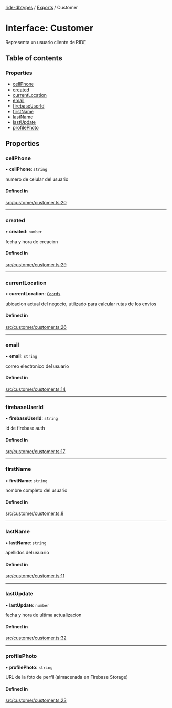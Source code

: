 [ride-dbtypes](../README.md) / [Exports](../modules.md) / Customer

# Interface: Customer

Representa un usuario cliente de RIDE

## Table of contents

### Properties

- [cellPhone](Customer.md#cellphone)
- [created](Customer.md#created)
- [currentLocation](Customer.md#currentlocation)
- [email](Customer.md#email)
- [firebaseUserId](Customer.md#firebaseuserid)
- [firstName](Customer.md#firstname)
- [lastName](Customer.md#lastname)
- [lastUpdate](Customer.md#lastupdate)
- [profilePhoto](Customer.md#profilephoto)

## Properties

### cellPhone

• **cellPhone**: `string`

numero de celular del usuario

#### Defined in

[src/customer/customer.ts:20](https://github.com/gatitolabs/ride-dbtypes/blob/c046978/src/customer/customer.ts#L20)

___

### created

• **created**: `number`

fecha y hora de creacion

#### Defined in

[src/customer/customer.ts:29](https://github.com/gatitolabs/ride-dbtypes/blob/c046978/src/customer/customer.ts#L29)

___

### currentLocation

• **currentLocation**: [`Coords`](Coords.md)

ubicacion actual del negocio, utilizado para calcular rutas de los envios

#### Defined in

[src/customer/customer.ts:26](https://github.com/gatitolabs/ride-dbtypes/blob/c046978/src/customer/customer.ts#L26)

___

### email

• **email**: `string`

correo electronico del usuario

#### Defined in

[src/customer/customer.ts:14](https://github.com/gatitolabs/ride-dbtypes/blob/c046978/src/customer/customer.ts#L14)

___

### firebaseUserId

• **firebaseUserId**: `string`

id de firebase auth

#### Defined in

[src/customer/customer.ts:17](https://github.com/gatitolabs/ride-dbtypes/blob/c046978/src/customer/customer.ts#L17)

___

### firstName

• **firstName**: `string`

nombre completo del usuario

#### Defined in

[src/customer/customer.ts:8](https://github.com/gatitolabs/ride-dbtypes/blob/c046978/src/customer/customer.ts#L8)

___

### lastName

• **lastName**: `string`

apellidos del usuario

#### Defined in

[src/customer/customer.ts:11](https://github.com/gatitolabs/ride-dbtypes/blob/c046978/src/customer/customer.ts#L11)

___

### lastUpdate

• **lastUpdate**: `number`

fecha y hora de ultima actualizacion

#### Defined in

[src/customer/customer.ts:32](https://github.com/gatitolabs/ride-dbtypes/blob/c046978/src/customer/customer.ts#L32)

___

### profilePhoto

• **profilePhoto**: `string`

URL de la foto de perfil (almacenada en Firebase Storage)

#### Defined in

[src/customer/customer.ts:23](https://github.com/gatitolabs/ride-dbtypes/blob/c046978/src/customer/customer.ts#L23)
